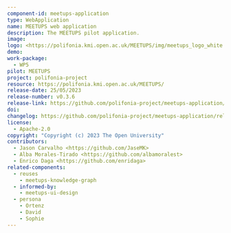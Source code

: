 ```yaml
---
component-id: meetups-application
type: WebApplication
name: MEETUPS web application
description: The MEETUPS pilot application.
image:
logo: <https://polifonia.kmi.open.ac.uk/MEETUPS/img/meetups_logo_white.png>
demo:
work-package: 
  - WP5
pilot: MEETUPS
project: polifonia-project
resource: https://polifonia.kmi.open.ac.uk/MEETUPS/
release-date: 25/05/2023
release-number: v0.3.6
release-link: https://github.com/polifonia-project/meetups-application/releases
doi:
changelog: https://github.com/polifonia-project/meetups-application/releases
license:
  - Apache-2.0
copyright: "Copyright (c) 2023 The Open University"
contributors:
  - Jason Carvalho <https://github.com/JaseMK>
  - Alba Morales-Tirado <https://github.com/albamoralest>
  - Enrico Daga <https://github.com/enridaga>
related-components:
  - reuses
    - meetups-knowledge-graph
  - informed-by:
    - meetups-ui-design 
  - persona
    - Ortenz
    - David
    - Sophie
---
```

